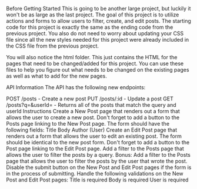 Before Getting Started
This is going to be another large project, but luckily it won't be as large as the last project. The goal of this project is to utilize actions and forms to allow users to filter, create, and edit posts. The starting code for this project is exactly the same as the ending code from the previous project. You also do not need to worry about updating your CSS file since all the new styles needed for this project were already included in the CSS file from the previous project.

You will also notice the html folder. This just contains the HTML for the pages that need to be changed/added for this project. You can use these files to help you figure out what needs to be changed on the existing pages as well as what to add for the new pages.

API Information
The API has the following new endpoints:

POST /posts - Create a new post
PUT /posts/:id - Update a post
GET /posts?q=<query>&userId=<userId> - Returns all of the posts that match the query and userId
Instructions
Create a New Post page that renders out a form that allows the user to create a new post. Don't forget to add a button to the Posts page linking to the New Post page. The form should have the following fields:
Title
Body
Author (User)
Create an Edit Post page that renders out a form that allows the user to edit an existing post. The form should be identical to the new post form. Don't forget to add a button to the Post page linking to the Edit Post page.
Add a filter to the Posts page that allows the user to filter the posts by a query.
Bonus:
Add a filter to the Posts page that allows the user to filter the posts by the user that wrote the post.
Disable the submit button on the New Post and Edit Post pages if the form is in the process of submitting.
Handle the following validations on the New Post and Edit Post pages:
Title is required
Body is required
User is required
